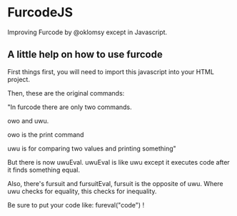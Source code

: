 # FurcodeJS
Improving Furcode by @oklomsy except in Javascript.

## A little help on how to use furcode
First things first, you will need to import this javascript into your HTML project.

Then, these are the original commands:

"In furcode there are only two commands.

owo and uwu.

owo is the print command

uwu is for comparing two values and printing something"

But there is now uwuEval. uwuEval is like uwu except it executes code after it finds something equal.

Also, there's fursuit and fursuitEval, fursuit is the opposite of uwu. Where uwu checks for equality, this checks for inequality. 

Be sure to put your code like: fureval("code") !
